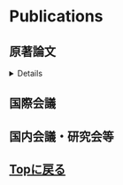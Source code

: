 # Publications

## 原著論文
<details>
<div>

1. "Write-error rate of nanoscale magnetic tunnel junctions in the precessional regime",<br>
Takaharu Saino, Shun Kanai, **Motoya Shinozaki**, Butsurin Jinnai, Hideo Sato, Shunsuke Fukami, and Hideo Ohno,<br>
Applied Physics Letters 115, 142406 (2019).<br><br>

1. "Free-layer Size Dependence of Anisotropy Field in Nanoscale CoFeB/MgO Magnetic Tunnel Junctions"<br>
**Motoya Shinozaki**, Junta Igarashi, Hideo Sato, and Hideo Ohno,<br>
Applied Physics Express 11, 043001 (2018).<br><br>

1. "Damping constant in a free layer in nanoscale CoFeB/MgO magnetic tunnel junctions investigated by homodyne-detected ferromagnetic resonance"<br>
**Motoya Shinozaki**, Eriko Hirayama, Shun Kanai, Hideo Sato, Fumihiro Matsukura, and Hideo Ohno,<br>
Applied Physics Express 10, 013001 (2017).<br><br>

</div>
</details>

## 国際会議


## 国内会議・研究会等


## [Topに戻る](https://motoyashinozaki.github.io/minidora/)